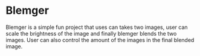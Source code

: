 # Blemger
Blemger is a simple fun project that uses can takes two images, user can scale the brightness of the image and finally blemger blends the two images. User can also control the amount of the images in the final blended image.

